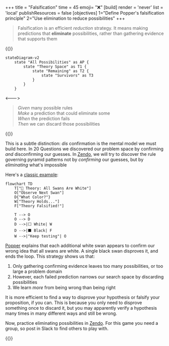 +++
title = "Falsification"
time = 45
emoji= "❌"
[build]
  render = 'never'
  list = 'local'
  publishResources = false
[objectives]
    1="Define Popper's falsification principle"
    2="Use elimination to reduce possibilities"
+++

> Falsification is an efficient _reduction_ strategy. It means making predictions that **eliminate** possibilities, rather than gathering evidence that supports them

{{<columns>}}

```mermaid
stateDiagram-v2
    state "All Possibilities" as AP {
        state "Theory Space" as T1 {
            state "Remaining" as T2 {
                state "Survivors" as T3
            }
        }
    }
```

<--->

> _Given_ many possible rules  
> _Make_ a prediction that could eliminate some  
> _When_ the prediction fails  
> _Then_ we can discard those possibilities

{{</columns>}}

This is a subtle distinction: _dis_ confirmation is the mental model we must build here. In 20 Questions we discovered our problem space by confirming _and_ disconfirming our guesses. In [Zendo](https://www.looneylabs.com/games/zendo), we will try to discover the rule governing pyramid patterns not by _confirming_ our guesses, but by _eliminating_ what's impossible

Here's a [classic example](https://simple.wikipedia.org/wiki/Falsifiability):

```mermaid
flowchart TD
    T["🦢 Theory: All Swans Are White"]
    O["Observe Next Swan"]
    D{"What Color?"}
    W["Theory Holds..."]
    F["Theory Falsified!"]

    T --> O
    O --> D
    D -->|⬜ White| W
    D -->|⬛ Black| F
    W -->|"Keep testing"| O

```

[Popper](https://en.wikipedia.org/wiki/Falsifiability) explains that each additional white swan appears to confirm our wrong idea that all swans are white. A single black swan disproves it, and ends the loop. This strategy shows us that:

1. Only gathering confirming evidence leaves too many possibilities, or too large a problem domain
2. However, each failed prediction narrows our search space by discarding possibilities
3. We learn _more_ from being wrong than being right

It is more efficient to find a way to disprove your hypothesis or falsify your proposition, if you can. This is because you only need to disprove something once to discard it, but you may apparently verify a hypothesis many times in many different ways and still be wrong.

Now, practice eliminating possibilities in [Zendo](https://www.koryheath.com/zendo/). For this game you need a group, so post in Slack to find others to play with.

{{<blocklink
  src="https://www.perlkonig.com/zendo/"
  name="Zendo"
  caption="Eliminate to learn"
  time="30" >}}
